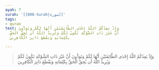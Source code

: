 ```yaml
---
ayah: 7
surah: '[[008-Surah|سورة]]'
tags:
- quran
text: وَإِذْ يَعِدُكُمُ اللَّهُ إِحْدَى الطَّائِفَتَيْنِ أَنَّهَا لَكُمْ وَتَوَدُّونَ
  أَنَّ غَيْرَ ذَاتِ الشَّوْكَةِ تَكُونُ لَكُمْ وَيُرِيدُ اللَّهُ أَن يُحِقَّ الْحَقَّ
  بِكَلِمَاتِهِ وَيَقْطَعَ دَابِرَ الْكَافِرِينَ

---
```

> وَإِذْ يَعِدُكُمُ اللَّهُ إِحْدَى الطَّائِفَتَيْنِ أَنَّهَا لَكُمْ وَتَوَدُّونَ أَنَّ غَيْرَ ذَاتِ الشَّوْكَةِ تَكُونُ لَكُمْ وَيُرِيدُ اللَّهُ أَن يُحِقَّ الْحَقَّ بِكَلِمَاتِهِ وَيَقْطَعَ دَابِرَ الْكَافِرِينَ
